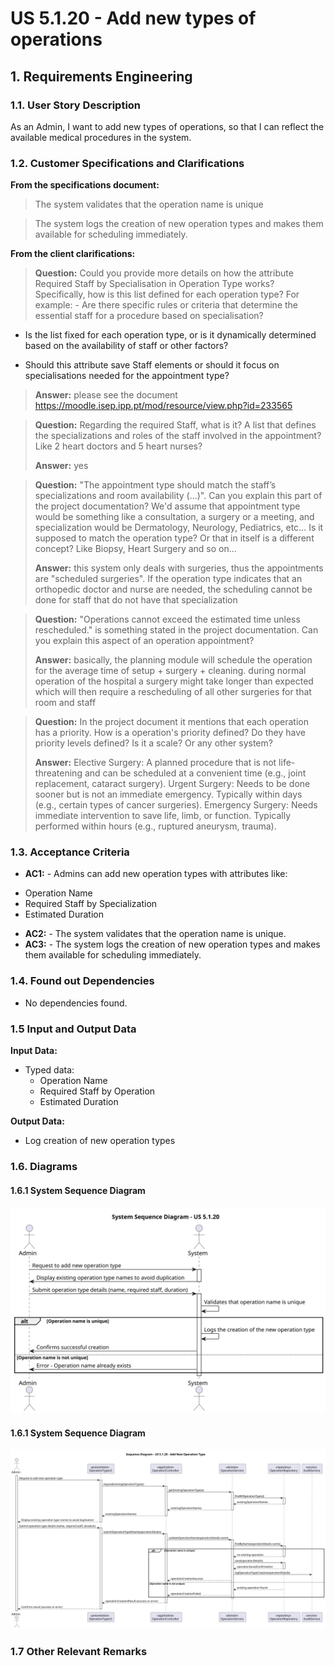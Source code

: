 # US 5.1.20 - Add new types of operations


## 1. Requirements Engineering

### 1.1. User Story Description

As an Admin, I want to add new types of operations, so that I can reflect the available medical procedures in the system.

### 1.2. Customer Specifications and Clarifications 

**From the specifications document:**

>	The system validates that the operation name is unique

>	The system logs the creation of new operation types and makes them available for scheduling immediately.

**From the client clarifications:**

> **Question:** Could you provide more details on how the attribute Required Staff by Specialisation in Operation Type works? Specifically, how is this list defined for each operation type? For example:
    - Are there specific rules or criteria that determine the essential staff for a procedure based on specialisation?

- Is the list fixed for each operation type, or is it dynamically determined based on the availability of staff or other factors?

- Should this attribute save Staff elements or should it focus on specialisations needed for the appointment type?
>
> **Answer:** please see the document https://moodle.isep.ipp.pt/mod/resource/view.php?id=233565

> **Question:** Regarding the required Staff, what is it? A list that defines the specializations and roles of the staff involved in the appointment? Like 2 heart doctors and 5 heart nurses?
>
> **Answer:** yes

> **Question:**  "The appointment type should match the staff’s specializations and room availability (...)". Can you explain this part of the project documentation? We'd assume that appointment type would be something like a consultation, a surgery or a meeting, and specialization would be Dermatology, Neurology, Pediatrics, etc... Is it supposed to match the operation type? Or that in itself is a different concept? Like Biopsy, Heart Surgery and so on...
>
> **Answer:** this system only deals with surgeries, thus the appointments are "scheduled surgeries". If the operation type indicates that an orthopedic doctor and nurse are needed, the scheduling cannot be done for staff that do not have that specialization

> **Question:** "Operations cannot exceed the estimated time unless rescheduled." is something stated in the project documentation. Can you explain this aspect of an operation appointment?
>
> **Answer:** basically, the planning module will schedule the operation for the average time of setup + surgery + cleaning. during normal operation of the hospital a surgery might take longer than expected which will then require a rescheduling of all other surgeries for that room and staff

> **Question:** In the project document it mentions that each operation has a priority. How is a operation's priority defined? Do they have priority levels defined? Is it a scale? Or any other system?
>
> **Answer:** Elective Surgery: A planned procedure that is not life-threatening and can be scheduled at a convenient time (e.g., joint replacement, cataract surgery). Urgent Surgery: Needs to be done sooner but is not an immediate emergency. Typically within days (e.g., certain types of cancer surgeries). Emergency Surgery: Needs immediate intervention to save life, limb, or function. Typically performed within hours (e.g., ruptured aneurysm, trauma).

### 1.3. Acceptance Criteria

* **AC1:** - Admins can add new operation types with attributes like:
- Operation Name
- Required Staff by Specialization
- Estimated Duration
* **AC2:** - The system validates that the operation name is unique.
* **AC3:** - The system logs the creation of new operation types and makes them available for scheduling immediately.


### 1.4. Found out Dependencies

* No dependencies found.

### 1.5 Input and Output Data

**Input Data:**

* Typed data:
    * Operation Name
    * Required Staff by Operation
    * Estimated Duration


**Output Data:**

* Log creation of new operation types

### 1.6. Diagrams

#### 1.6.1 System Sequence Diagram

![System Sequence Diagram](system-sequence-diagram.svg)


#### 1.6.1 System Sequence Diagram

![Sequence Diagram](sequence-diagram.svg)

### 1.7 Other Relevant Remarks

